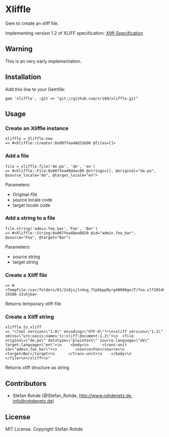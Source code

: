 # Xliffle
Gem to create an xliff file.

Implementing version 1.2 of XLIFF specification: [Xliff-Specification](http://docs.oasis-open.org/xliff/xliff-core/xliff-core.html)

## Warning
This is an very early implementation.

## Installation
Add this line to your Gemfile:

`gem 'xliffle', :git => "git://github.com/sr189/xliffle.git"`


## Usage
### Create an Xliffle instance

```
xliffle = Xliffle.new
=> #<Xliffle::Creator:0x007fea48d31690 @files=[]>
```

### Add a file

```
file = xliffle.file('de.po', 'de', 'en')
=> #<Xliffle::File:0x007fea48d4ac08 @strings=[], @original="de.po", @source_locale="de", @target_locale="en">
```

Parameters:

* Original-file
* source locale code
* target locale code

### Add a string to a file

```
file.string('admin.foo_bar','Foo', 'Bar')
=> #<Xliffle::String:0x007fea48ea6020 @id="admin.foo_bar", @source="Foo", @target="Bar">
```

Parameters:

* source string
* target string

### Create a Xliff file

```xliffle.to_file
=> #<Tempfile:/var/folders/61/2s8jsjln4vg_7tp6bpp0yrg40000gn/T/foo.xlf20140810-19106-11vhjba>
```

Returns temporary xliff-file

### Create a Xliff string

```
xliffle.to_xliff
=> "<?xml version=\"1.0\" encoding=\"UTF-8\"?>\n<xliff version=\"1.2\" xmlns=\"urn:oasis:names:tc:xliff:document:1.2\">\n  <file original=\"de.po\" datatype=\"plaintext\" source-language=\"de\" target-language=\"en\">\n    <body>\n      <trans-unit id=\"admin.foo_bar\">\n        <source>Foo</source>\n        <target>Bar</target>\n      </trans-unit>\n    </body>\n  </file>\n</xliff>\n"
```

Returns xliff structure as string


## Contributors

* Stefan Rohde (@Stefan_Rohde, http://www.rohdenetz.de, info@rohdenetz.de)

## License

MIT License. Copyright Stefan Rohde

